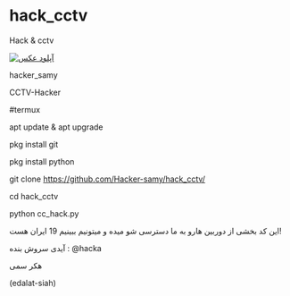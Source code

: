 # hack_cctv
Hack &amp; cctv

<a href="https://uupload.ir/" target="_blank"><img src="https://s8.uupload.ir/files/inshot_۲۰۲۳۰۴۲۷_۱۵۵۴۱۹۹۰۵_488r.jpg" border="0" alt="آپلود عکس" /></a>








hacker_samy

CCTV-Hacker

#termux

apt update & apt upgrade

pkg install git

pkg install python

git clone https://github.com/Hacker-samy/hack_cctv/

cd hack_cctv

python cc_hack.py


این کد بخشی از دوربین هارو به ما دسترسی شو میده و میتونیم ببینیم
19 ایران هست!

آیدی سروش بنده : @hacka

هکر سمی


(edalat-siah)
